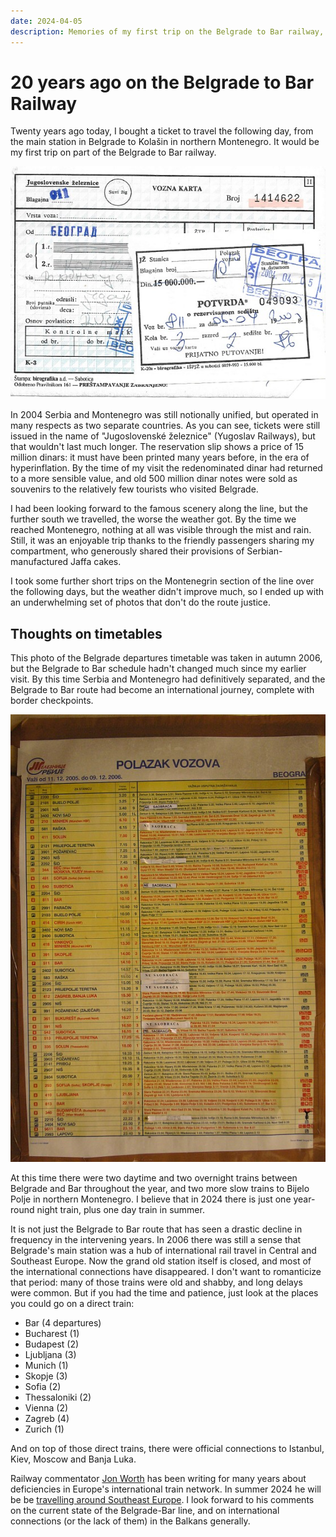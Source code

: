 ```yaml
---
date: 2024-04-05
description: Memories of my first trip on the Belgrade to Bar railway, 20 years ago this week, and reflections on the subsequent decline in Belgrade's international rail connections.
---
```

# 20 years ago on the Belgrade to Bar Railway

Twenty years ago today, I bought a ticket to travel the following day, from the main station in Belgrade to Kolašin in northern Montenegro. It would be my first trip on part of the Belgrade to Bar railway.

![A train ticket and reservation from 2004, for a journey from Belgrade to Kolašin](train-ticket-belgrade-kolasin.jpg)

In 2004 Serbia and Montenegro was still notionally unified, but operated in many respects as two separate countries. As you can see, tickets were still issued in the name of "Jugoslovenské železnice" (Yugoslav Railways), but that wouldn't last much longer. The reservation slip shows a price of 15 million dinars: it must have been printed many years before, in the era of hyperinflation. By the time of my visit the redenominated dinar had returned to a more sensible value, and old 500 million dinar notes were sold as souvenirs to the relatively few tourists who visited Belgrade.

I had been looking forward to the famous scenery along the line, but the further south we travelled, the worse the weather got. By the time we reached Montenegro, nothing at all was visible through the mist and rain. Still, it was an enjoyable trip thanks to the friendly passengers sharing my compartment, who generously shared their provisions of Serbian-manufactured Jaffa cakes.

I took some further short trips on the Montenegrin section of the line over the following days, but the weather didn't improve much, so I ended up with an underwhelming set of photos that don't do the route justice.

## Thoughts on timetables

This photo of the Belgrade departures timetable was taken in autumn 2006, but the Belgrade to Bar schedule hadn't changed much since my earlier visit. By this time Serbia and Montenegro had definitively separated, and the Belgrade to Bar route had become an international journey, complete with border checkpoints.

<div>
<a href="timetable-belgrade-2005-large.jpg" title="Departures timetable for Belgrade train station 2005-2006 - click through for larger version"><img alt="Departures timetable for Belgrade train station 2005-2006, on the traditional yellow background, showing a wide selection of international trains." src="timetable-belgrade-2005.jpg"></a>
</div>



At this time there were two daytime and two overnight trains between Belgrade and Bar throughout the year, and two more slow trains to Bijelo Polje in northern Montenegro. I believe that in 2024 there is just one year-round night train, plus one day train in summer.

It is not just the Belgrade to Bar route that has seen a drastic decline in frequency in the intervening years. In 2006 there was still a sense that Belgrade's main station was a hub of international rail travel in Central and Southeast Europe. Now the grand old station itself is closed, and most of the international connections have disappeared. I don't want to romanticize that period: many of those trains were old and shabby, and long delays were common. But if you had the time and patience, just look at the places you could go on a direct train:

- Bar (4 departures)
- Bucharest (1)
- Budapest (2)
- Ljubljana (3)
- Munich (1)
- Skopje (3)
- Sofia (2)
- Thessaloniki (2)
- Vienna (2)
- Zagreb (4)
- Zurich (1)

And on top of those direct trains, there were official connections to Istanbul, Kiev, Moscow and Banja Luka.

Railway commentator [Jon Worth](https://jonworth.eu/) has been writing for many years about deficiencies in Europe's international train network. In summer 2024 he will be be [travelling around Southeast Europe](https://crossborderrail.trainsforeurope.eu/projects/seeurope/). I look forward to his comments on the current state of the Belgrade-Bar line, and on international connections (or the lack of them) in the Balkans generally.
